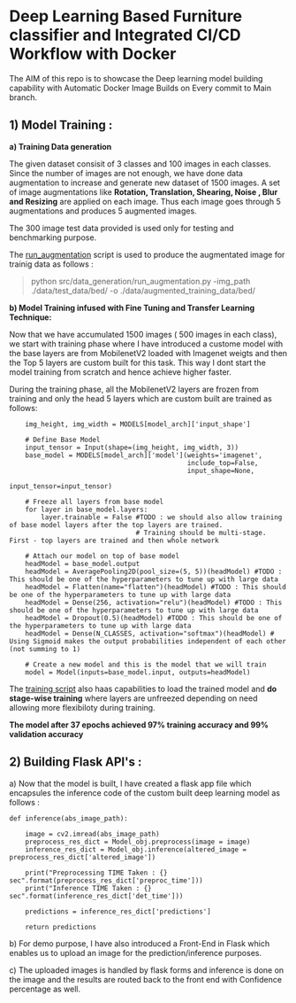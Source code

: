 # Deep Learning Based Furniture classifier and Integrated CI/CD Workflow with Docker

The AIM of this repo is to showcase the Deep learning model building capability with Automatic Docker Image Builds on Every commit to Main branch.

## 1) Model Training :

 **a) Training Data generation**

The given dataset consisit of 3 classes and 100 images in each classes. Since the number of images are not enough, we have done data augmentation to increase and generate new dataset of 1500 images.
A set of image augmentations like **Rotation, Translation, Shearing, Noise , Blur and Resizing** are applied on each image. Thus each image goes through 5 augmentations and produces 5 augmented images.

The 300 image test data provided is used only for testing and benchmarking purpose.

The [run_augmentation](https://github.com/Aswinprabhakaran/project_fulhaus/blob/main/src/data_generation/run_augmentation.py) script is used to produce the augmentated image for trainig data as follows : 

> python src/data_generation/run_augmentation.py -img_path ./data/test_data/bed/ -o ./data/augmented_training_data/bed/

**b) Model Training infused with Fine Tuning and Transfer Learning Technique:**

Now that we have accumulated 1500 images ( 500 images in each class), we start with training phase where I have introduced a custome model with the base layers are from MobilenetV2 loaded with Imagenet weigts and then the Top 5 layers are custom built for this task. This way I dont start the model training from scratch and hence achieve higher faster.

During the training phase, all the MobilenetV2 layers are frozen from training and only the head 5 layers which are custom built are trained as follows:

```
    img_height, img_width = MODELS[model_arch]['input_shape']
    
    # Define Base Model
    input_tensor = Input(shape=(img_height, img_width, 3))
    base_model = MODELS[model_arch]['model'](weights='imagenet',
                                             include_top=False,
                                             input_shape=None,
                                             input_tensor=input_tensor)
    
    # Freeze all layers from base model
    for layer in base_model.layers:
        layer.trainable = False #TODO : we should also allow training of base model layers after the top layers are trained. 
                                # Training should be multi-stage. First - top layers are trained and then whole network

    # Attach our model on top of base model
    headModel = base_model.output
    headModel = AveragePooling2D(pool_size=(5, 5))(headModel) #TODO : This should be one of the hyperparameters to tune up with large data
    headModel = Flatten(name="flatten")(headModel) #TODO : This should be one of the hyperparameters to tune up with large data
    headModel = Dense(256, activation="relu")(headModel) #TODO : This should be one of the hyperparameters to tune up with large data
    headModel = Dropout(0.5)(headModel) #TODO : This should be one of the hyperparameters to tune up with large data
    headModel = Dense(N_CLASSES, activation="softmax")(headModel) # Using Sigmoid makes the output probabilities independent of each other (not summing to 1)

    # Create a new model and this is the model that we will train
    model = Model(inputs=base_model.input, outputs=headModel)
 ```
The [training script](https://github.com/Aswinprabhakaran/project_fulhaus/blob/main/src/build_model/train.py) also haas capabilities to load the trained model and **do stage-wise training** where layers are unfreezed depending on need allowing more flexibiloty during training.

**The model after 37 epochs achieved 97% training accuracy and 99% validation accuracy**

## 2) Building Flask API's : 

a) Now that the model is built, I have created a flask app file which encapsules the inference code of the custom built deep learning model as follows : 

```
def inference(abs_image_path):

    image = cv2.imread(abs_image_path)
    preprocess_res_dict = Model_obj.preprocess(image = image)
    inference_res_dict = Model_obj.inference(altered_image = preprocess_res_dict['altered_image'])

    print("Preprocessing TIME Taken : {} sec".format(preprocess_res_dict['preproc_time']))
    print("Inference TIME Taken : {} sec".format(inference_res_dict['det_time']))

    predictions = inference_res_dict['predictions']

    return predictions
```

b) For demo purpose, I have also introduced a Front-End in Flask which enables us to upload an image for the prediction/inference purposes.

c) The uploaded images is handled by flask forms and inference is done on the image and the results are routed back to the front end with Confidence percentage as well.
